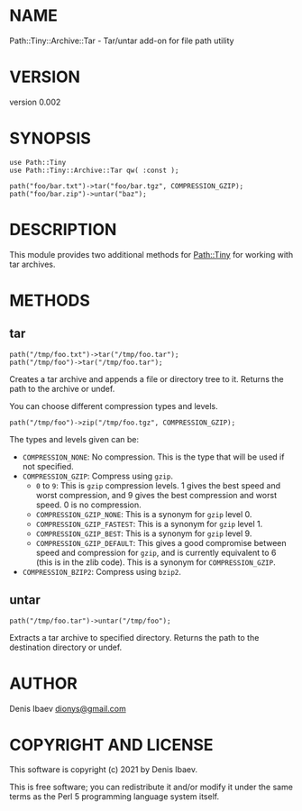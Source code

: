 # NAME

Path::Tiny::Archive::Tar - Tar/untar add-on for file path utility

# VERSION

version 0.002

# SYNOPSIS

    use Path::Tiny
    use Path::Tiny::Archive::Tar qw( :const );

    path("foo/bar.txt")->tar("foo/bar.tgz", COMPRESSION_GZIP);
    path("foo/bar.zip")->untar("baz");

# DESCRIPTION

This module provides two additional methods for [Path::Tiny](https://metacpan.org/pod/Path::Tiny) for working with
tar archives.

# METHODS

## tar

    path("/tmp/foo.txt")->tar("/tmp/foo.tar");
    path("/tmp/foo")->tar("/tmp/foo.tar");

Creates a tar archive and appends a file or directory tree to it. Returns the
path to the archive or undef.

You can choose different compression types and levels.

    path("/tmp/foo")->zip("/tmp/foo.tgz", COMPRESSION_GZIP);

The types and levels given can be:

- `COMPRESSION_NONE`: No compression. This is the type that will be used
if not specified.
- `COMPRESSION_GZIP`: Compress using `gzip`.
    - `0` to `9`: This is `gzip` compression levels. 1 gives the best
    speed and worst compression, and 9 gives the best compression and worst speed.
    0 is no compression.
    - `COMPRESSION_GZIP_NONE`: This is a synonym for `gzip` level 0.
    - `COMPRESSION_GZIP_FASTEST`: This is a synonym for `gzip` level 1.
    - `COMPRESSION_GZIP_BEST`: This is a synonym for `gzip` level 9.
    - `COMPRESSION_GZIP_DEFAULT`: This gives a good compromise between speed
    and compression for `gzip`, and is currently equivalent to 6 (this is in the
    zlib code). This is a synonym for `COMPRESSION_GZIP`.
- `COMPRESSION_BZIP2`: Compress using `bzip2`.

## untar

    path("/tmp/foo.tar")->untar("/tmp/foo");

Extracts a tar archive to specified directory. Returns the path to the
destination directory or undef.

# AUTHOR

Denis Ibaev <dionys@gmail.com>

# COPYRIGHT AND LICENSE

This software is copyright (c) 2021 by Denis Ibaev.

This is free software; you can redistribute it and/or modify it under
the same terms as the Perl 5 programming language system itself.
